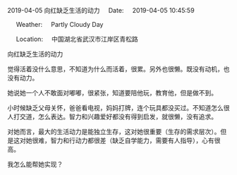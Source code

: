 2019-04-05 向红缺乏生活的动力     Date:     2019-04-05 10:45:59

     Weather:     Partly Cloudy Day

     Location:     中国湖北省武汉市江岸区青松路

向红缺乏生活的动力

觉得活着没什么意思，不知道为什么而活着，很累。另外也很懒。既没有动机，也没有动力。

她说她一个人不敢面对嘟嘟，很紧张，知道要陪他玩，教育他，但是做不到。

小时候缺乏父母关怀，爸爸看电视，妈妈打牌，连个玩具都没买过。不知道怎么很人打交道，怎么表达。智力和兴趣爱好都没有得到启发，就很懒，没有追求。

对她而言，最大的生活动力是能独立生存，这对她很重要（生存的需求层次）。但是这对她很难，智力和行动力都很差（缺乏自学能力，需要有人指导），心有很高。

我怎么能帮她实现？
